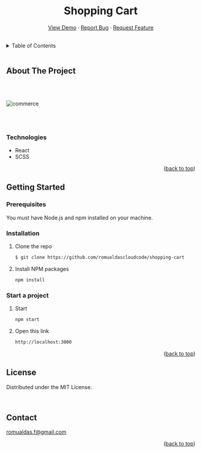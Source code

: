 <br />
<div align="center">
  <h1 align="center">Shopping Cart</h1>

  <p align="center">
    <a href="">View Demo</a>
    ·
    <a href="https://github.com/romualdascloudcode/shopping-cart/issues">Report Bug</a>
    ·
    <a href="https://github.com/romualdascloudcode/shopping-cart/issues">Request Feature</a>
  </p>
</div>

<br/>

<details>
  <summary>Table of Contents</summary>
  <ol>
    <li>
      <ul>
        <a href="#technologies">Technologies</a>
      </ul>
    </li>
    <li>
      <a href="#getting-started">Getting Started</a>
      <ul>
        <li><a href="#prerequisites">Prerequisites</a></li>
        <li><a href="#installation">Installation</a></li>
        <li><a href="#start-a-project">Start a project</a></li>
      </ul>
    </li>
    <li><a href="#license">License</a></li>
    <li><a href="#contact">Contact</a></li>
  </ol>
</details>

<br/>

## About The Project

<br/>
<br/>

![commerce](https://user-images.githubusercontent.com/125414444/221045698-6925606e-9c86-49d2-a1d4-ab8bd7920440.png)


<br/>
<br/>

### Technologies

- React
- SCSS

<p align="right">(<a href="#top">back to top</a>)</p>

## Getting Started

### Prerequisites

You must have Node.js and npm installed on your machine.

### Installation

1. Clone the repo

   ```sh
   $ git clone https://github.com/romualdascloudcode/shopping-cart
   ```

2. Install NPM packages

   ```sh
   npm install
   ```

### Start a project

1. Start

   ```sh
   npm start
   ```

2. Open this link

   ```sh
   http://localhost:3000
   ```

   <p align="right">(<a href="#top">back to top</a>)</p>

## License

Distributed under the MIT License.

<br/>

## Contact

romualdas.f@gmail.com

<p align="right">(<a href="#top">back to top</a>)</p>
